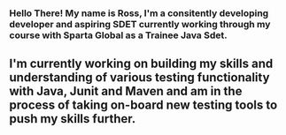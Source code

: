 ### Hello There! My name is Ross, I'm a consitently developing developer and aspiring SDET currently working through my course with Sparta Global as a Trainee Java Sdet.

## I'm currently working on building my skills and understanding of various testing functionality with Java, Junit and Maven and am in the process of taking on-board new testing tools to push my skills further.

<!--
**Ross-Savill/Ross-Savill** is a ✨ _special_ ✨ repository because its `README.md` (this file) appears on your GitHub profile.

Here are some ideas to get you started:

- 👯 I’m looking to collaborate on ...
- 🤔 I’m looking for help with ...
- 💬 Ask me about ...
- 📫 How to reach me: ...
- 😄 Pronouns: ...
- ⚡ Fun fact: ...
-->
